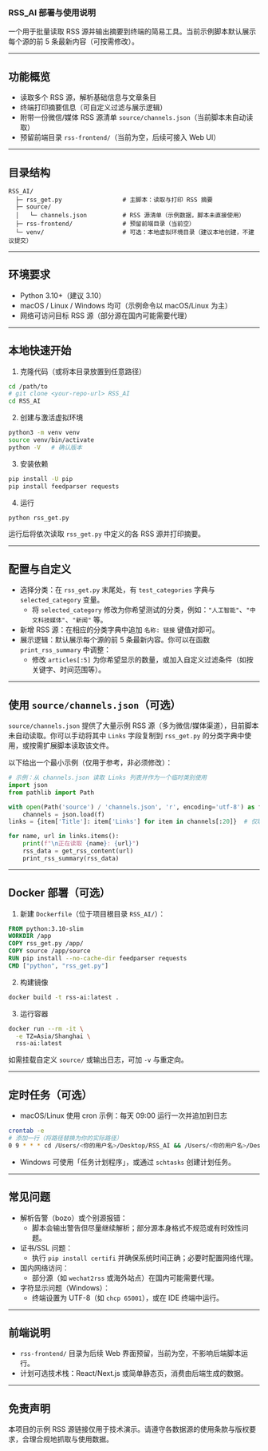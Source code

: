 ### RSS_AI 部署与使用说明

一个用于批量读取 RSS 源并输出摘要到终端的简易工具。当前示例脚本默认展示每个源的前 5 条最新内容（可按需修改）。

---

## 功能概览
- 读取多个 RSS 源，解析基础信息与文章条目
- 终端打印摘要信息（可自定义过滤与展示逻辑）
- 附带一份微信/媒体 RSS 源清单 `source/channels.json`（当前脚本未自动读取）
- 预留前端目录 `rss-frontend/`（当前为空，后续可接入 Web UI）

---

## 目录结构
```text
RSS_AI/
  ├─ rss_get.py                 # 主脚本：读取与打印 RSS 摘要
  ├─ source/
  │   └─ channels.json          # RSS 源清单（示例数据，脚本未直接使用）
  ├─ rss-frontend/              # 预留前端目录（当前空）
  └─ venv/                      # 可选：本地虚拟环境目录（建议本地创建，不建议提交）
```

---

## 环境要求
- Python 3.10+（建议 3.10）
- macOS / Linux / Windows 均可（示例命令以 macOS/Linux 为主）
- 网络可访问目标 RSS 源（部分源在国内可能需要代理）

---

## 本地快速开始
1) 克隆代码（或将本目录放置到任意路径）
```bash
cd /path/to
# git clone <your-repo-url> RSS_AI
cd RSS_AI
```

2) 创建与激活虚拟环境
```bash
python3 -m venv venv
source venv/bin/activate
python -V   # 确认版本
```

3) 安装依赖
```bash
pip install -U pip
pip install feedparser requests
```

4) 运行
```bash
python rss_get.py
```
运行后将依次读取 `rss_get.py` 中定义的各 RSS 源并打印摘要。

---

## 配置与自定义
- 选择分类：在 `rss_get.py` 末尾处，有 `test_categories` 字典与 `selected_category` 变量。
  - 将 `selected_category` 修改为你希望测试的分类，例如：`"人工智能"`、`"中文科技媒体"`、`"新闻"` 等。
- 新增 RSS 源：在相应的分类字典中追加 `名称: 链接` 键值对即可。
- 展示逻辑：默认展示每个源的前 5 条最新内容。你可以在函数 `print_rss_summary` 中调整：
  - 修改 `articles[:5]` 为你希望显示的数量，或加入自定义过滤条件（如按关键字、时间范围等）。

---

## 使用 `source/channels.json`（可选）
`source/channels.json` 提供了大量示例 RSS 源（多为微信/媒体渠道），目前脚本未自动读取。你可以手动将其中 `Links` 字段复制到 `rss_get.py` 的分类字典中使用，或按需扩展脚本读取该文件。

以下给出一个最小示例（仅用于参考，非必须修改）：
```python
# 示例：从 channels.json 读取 Links 列表并作为一个临时类别使用
import json
from pathlib import Path

with open(Path('source') / 'channels.json', 'r', encoding='utf-8') as f:
    channels = json.load(f)
links = {item['Title']: item['Links'] for item in channels[:20]}  # 仅取前20个以免过多请求

for name, url in links.items():
    print(f"\n正在读取 {name}: {url}")
    rss_data = get_rss_content(url)
    print_rss_summary(rss_data)
```

---

## Docker 部署（可选）
1) 新建 `Dockerfile`（位于项目根目录 `RSS_AI/`）：
```dockerfile
FROM python:3.10-slim
WORKDIR /app
COPY rss_get.py /app/
COPY source /app/source
RUN pip install --no-cache-dir feedparser requests
CMD ["python", "rss_get.py"]
```

2) 构建镜像
```bash
docker build -t rss-ai:latest .
```

3) 运行容器
```bash
docker run --rm -it \
  -e TZ=Asia/Shanghai \
  rss-ai:latest
```
如需挂载自定义 `source/` 或输出日志，可加 `-v` 与重定向。

---

## 定时任务（可选）
- macOS/Linux 使用 cron 示例：每天 09:00 运行一次并追加到日志
```bash
crontab -e
# 添加一行（将路径替换为你的实际路径）
0 9 * * * cd /Users/<你的用户名>/Desktop/RSS_AI && /Users/<你的用户名>/Desktop/RSS_AI/venv/bin/python rss_get.py >> /Users/<你的用户名>/Desktop/RSS_AI/logs/`date +\%Y\%m\%d`.log 2>&1
```
- Windows 可使用「任务计划程序」，或通过 `schtasks` 创建计划任务。

---

## 常见问题
- 解析告警（bozo）或个别源报错：
  - 脚本会输出警告但尽量继续解析；部分源本身格式不规范或有时效性问题。
- 证书/SSL 问题：
  - 执行 `pip install certifi` 并确保系统时间正确；必要时配置网络代理。
- 国内网络访问：
  - 部分源（如 `wechat2rss` 或海外站点）在国内可能需要代理。
- 字符显示问题（Windows）：
  - 终端设置为 UTF-8（如 `chcp 65001`），或在 IDE 终端中运行。

---

## 前端说明
- `rss-frontend/` 目录为后续 Web 界面预留，当前为空，不影响后端脚本运行。
- 计划可选技术栈：React/Next.js 或简单静态页，消费由后端生成的数据。

---

## 免责声明
本项目的示例 RSS 源链接仅用于技术演示。请遵守各数据源的使用条款与版权要求，合理合规地抓取与使用数据。
